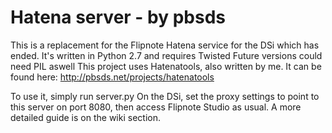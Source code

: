 Hatena server - by pbsds
======

This is a replacement for the Flipnote Hatena service for the DSi which has ended.
It's written in Python 2.7 and requires Twisted
Future versions could need PIL aswell
This project uses Hatenatools, also written by me. It can be found here: http://pbsds.net/projects/hatenatools

To use it, simply run server.py
On the DSi, set the proxy settings to point to this server on port 8080, then access Flipnote Studio as usual. A more detailed guide is on the wiki section.